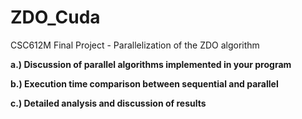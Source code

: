 # ZDO_Cuda
CSC612M Final Project - Parallelization of the ZDO algorithm

**a.) Discussion of parallel algorithms implemented in your program**


**b.) Execution time comparison between sequential and parallel**


**c.) Detailed analysis and discussion of results**

